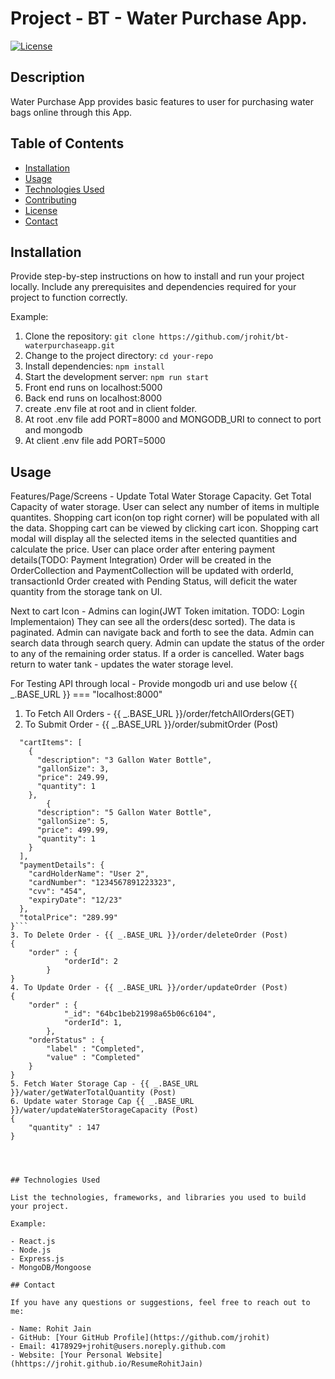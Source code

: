 # Project - BT - Water Purchase App.

[![License](https://img.shields.io/badge/License-MIT-blue.svg)](LICENSE)

## Description

Water Purchase App provides basic features to user for purchasing water bags online through this App.

## Table of Contents

- [Installation](#installation)
- [Usage](#usage)
- [Technologies Used](#technologies-used)
- [Contributing](#contributing)
- [License](#license)
- [Contact](#contact)

## Installation

Provide step-by-step instructions on how to install and run your project locally. Include any prerequisites and dependencies required for your project to function correctly.

Example:

1. Clone the repository: `git clone https://github.com/jrohit/bt-waterpurchaseapp.git`
2. Change to the project directory: `cd your-repo`
3. Install dependencies: `npm install`
4. Start the development server: `npm run start`
5. Front end runs on localhost:5000
6. Back end runs on localhost:8000
7. create .env file at root and in client folder.
8. At root .env file add PORT=8000 and MONGODB_URI to connect to port and mongodb
9. At client .env file add PORT=5000

## Usage

Features/Page/Screens -
Update Total Water Storage Capacity.
Get Total Capacity of water storage.
User can select any number of items in multiple quantites.
Shopping cart icon(on top right corner) will be populated with all the data.
Shopping cart can be viewed by clicking cart icon.
Shopping cart modal will display all the selected items in the selected quantities and calculate the price.
User can place order after entering payment details(TODO: Payment Integration)
Order will be created in the OrderCollection and PaymentCollection will be updated with orderId, transactionId
Order created with Pending Status, will deficit the water quantity from the storage tank on UI.

Next to cart Icon - Admins can login(JWT Token imitation. TODO: Login Implementaion)
They can see all the orders(desc sorted).
The data is paginated. Admin can navigate back and forth to see the data.
Admin can search data through search query.
Admin can update the status of the order to any of the remaining order status.
If a order is cancelled. Water bags return to water tank - updates the water storage level.

For Testing API through local - Provide mongodb uri and use below
{{ _.BASE_URL }} === "localhost:8000"

1. To Fetch All Orders - {{ _.BASE_URL }}/order/fetchAllOrders(GET)
2. To Submit Order - {{ _.BASE_URL }}/order/submitOrder (Post)

````{
  "cartItems": [
    {
      "description": "3 Gallon Water Bottle",
      "gallonSize": 3,
      "price": 249.99,
      "quantity": 1
    },
		{
      "description": "5 Gallon Water Bottle",
      "gallonSize": 5,
      "price": 499.99,
      "quantity": 1
    }
  ],
  "paymentDetails": {
    "cardHolderName": "User 2",
    "cardNumber": "1234567891223323",
    "cvv": "454",
    "expiryDate": "12/23"
  },
  "totalPrice": "289.99"
}```
3. To Delete Order - {{ _.BASE_URL }}/order/deleteOrder (Post)
{
	"order" : {
			"orderId": 2
		}
}
4. To Update Order - {{ _.BASE_URL }}/order/updateOrder (Post)
{
	"order" : {
			"_id": "64bc1beb21998a65b06c6104",
			"orderId": 1,
		},
	"orderStatus" : {
		"label" : "Completed",
		"value" : "Completed"
	}
}
5. Fetch Water Storage Cap - {{ _.BASE_URL }}/water/getWaterTotalQuantity (Post)
6. Update water Storage Cap {{ _.BASE_URL }}/water/updateWaterStorageCapacity (Post)
{
	"quantity" : 147
}




## Technologies Used

List the technologies, frameworks, and libraries you used to build your project.

Example:

- React.js
- Node.js
- Express.js
- MongoDB/Mongoose

## Contact

If you have any questions or suggestions, feel free to reach out to me:

- Name: Rohit Jain
- GitHub: [Your GitHub Profile](https://github.com/jrohit)
- Email: 4178929+jrohit@users.noreply.github.com
- Website: [Your Personal Website](hhttps://jrohit.github.io/ResumeRohitJain)
````

